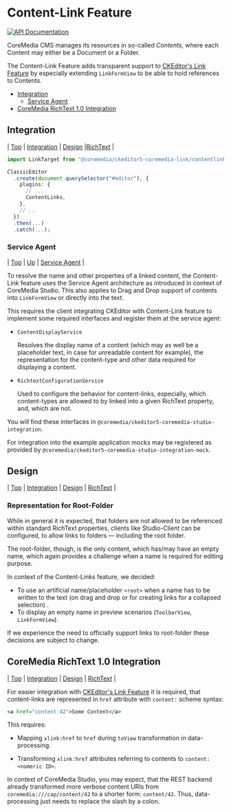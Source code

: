 # Content-Link Feature

[![API Documentation][badge:docs:api]][api:ckeditor-plugins]

CoreMedia CMS manages its resources in so-called _Contents_, where each Content
may either be a Document or a Folder.

The Content-Link Feature adds transparent support to
[CKEditor's Link Feature][cke5:docs:link:feature] by especially extending
`LinkFormView` to be able to hold references to Contents.

* [Integration][]
  * [Service Agent][]
* [CoreMedia RichText 1.0 Integration][]

## Integration

[Integration]: <#integration>

| [Top][] | [Integration][] | [Design][] |[RichText][] |

```typescript
import LinkTarget from "@coremedia/ckeditor5-coremedia-link/contentlink/ContentLinks";

ClassicEditor
  .create(document.querySelector("#editor"), {
    plugins: {
      // ...
      ContentLinks,
    },
    // ...
  })
  .then(...)
  .catch(...);
```

### Service Agent

[Service Agent]: <#service-agent>

| [Top][] | [Up][Integration] | [Service Agent][] |

To resolve the name and other properties of a linked content, the Content-Link
feature uses the Service Agent architecture as introduced in context of
CoreMedia Studio. This also applies to Drag and Drop support of contents
into `LinkFormView` or directly into the text.

This requires the client integrating CKEditor with Content-Link feature to
implement some required interfaces and register them at the service agent:

* `ContentDisplayService`

  Resolves the display name of a content (which may as well be a placeholder
  text, in case for unreadable content for example), the representation for the
  content-type and other data required for displaying a content.

* `RichtextConfigurationService`

  Used to configure the behavior for content-links, especially, which
  content-types are allowed to by linked into a given RichText property, and,
  which are not.

You will find these interfaces in `@coremedia/ckeditor5-coremedia-studio-integration`.

For integration into the example application mocks may be registered as provided
by `@coremedia/ckeditor5-coremedia-studio-integration-mock`.

## Design

[Design]: <#design>

| [Top][] | [Integration][] | [Design][] | [RichText][] |

### Representation for Root-Folder

While in general it is expected, that folders are not allowed to be referenced
within standard RichText properties, clients like Studio-Client can be
configured, to allow links to folders — including the root folder.

The root-folder, though, is the only content, which has/may have an empty name,
which again provides a challenge when a name is required for editing purpose.

In context of the Content-Links feature, we decided:

* To use an artificial name/placeholder `<root>` when a name has to be written
  to the text (on drag and drop or for creating links for a collapsed selection)
  .
* To display an empty name in preview scenarios (`ToolbarView`,
  `LinkFormView`).

If we experience the need to officially support links to root-folder these
decisions are subject to change.

## CoreMedia RichText 1.0 Integration

[CoreMedia RichText 1.0 Integration]: <#coremedia-richtext-10-integration>
[RichText]: <#coremedia-richtext-10-integration>

| [Top][] | [Integration][] | [Design][] | [RichText][] |

For easier integration with [CKEditor's Link Feature][cke5:docs:link:feature] it
is required, that content-links are represented in `href` attribute with
`content:` scheme syntax:

```xml
<a href="content:42">Some Content</a>
```

This requires:

* Mapping `xlink:href` to `href` during `toView` transformation in
  data-processing.

* Transforming `xlink:href` attributes referring to contents to
  `content:<numeric ID>`.

In context of CoreMedia Studio, you may expect, that the REST backend already
transformed more verbose content URIs from `coremedia:///cap/content/42` to a
shorter form: `content/42`. Thus, data-processing just needs to replace the
slash by a colon.

<!-- ======================================================== [ References ] -->

[cke5:docs:link:feature]: <https://ckeditor.com/docs/ckeditor5/latest/features/link.html> "Link - CKEditor 5 Documentation"

[Top]: <#top> "Jump to top of document"
[badge:docs:api]: <https://img.shields.io/badge/docs-%F0%9F%93%83%20API-informational?style=for-the-badge>
[api:ckeditor-plugins]: <https://coremedia.github.io/ckeditor-plugins/docs/api/modules/ckeditor5_coremedia_link.contentlink.html> "Namespace contentlink"
